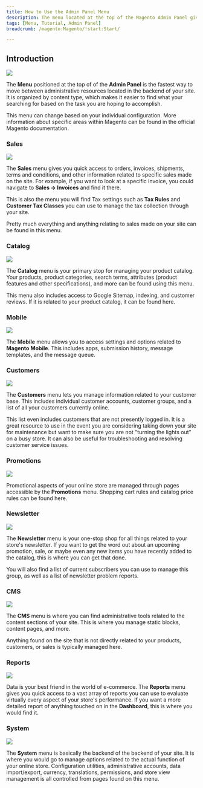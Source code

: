 ```yaml
---
title: How to Use the Admin Panel Menu
description: The menu located at the top of the Magento Admin Panel gives you quick access to virtually every area administrative component of your site.
tags: [Menu, Tutorial, Admin Panel]
breadcrumb: /magento:Magento/!start:Start/

---
```


Introduction
-----

![][menu]

The **Menu** positioned at the top of of the **Admin Panel** is the fastest way to move between administrative resources located in the backend of your site. It is organized by content type, which makes it easier to find what your searching for based on the task you are hoping to accomplish.

This menu can change based on your individual configuration. More information about specific areas within Magento can be found in the official Magento documentation.

### Sales

![][menu2]

The **Sales** menu gives you quick access to orders, invoices, shipments, terms and conditions, and other information related to specific sales made on the site. For example, if you want to look at a specific invoice, you could navigate to **Sales -> Invoices** and find it there.

This is also the menu you will find Tax settings such as **Tax Rules** and **Customer Tax Classes** you can use to manage the tax collection through your site. 

Pretty much everything and anything relating to sales made on your site can be found in this menu.

### Catalog

![][menu3]

The **Catalog** menu is your primary stop for managing your product catalog. Your products, product categories, search terms, attributes (product features and other specifications), and more can be found using this menu.

This menu also includes access to Google Sitemap, indexing, and customer reviews. If it is related to your product catalog, it can be found here.

### Mobile

![][menu4]

The **Mobile** menu allows you to access settings and options related to **Magento Mobile**. This includes apps, submission history, message templates, and the message queue.

### Customers

![][menu5]

The **Customers** menu lets you manage information related to your customer base. This includes individual customer accounts, customer groups, and a list of all your customers currently online. 

This list even includes customers that are not presently logged in. It is a great resource to use in the event you are considering taking down your site for maintenance but want to make sure you are not "turning the lights out" on a busy store. It can also be useful for troubleshooting and resolving customer service issues.

### Promotions

![][menu6]

Promotional aspects of your online store are managed through pages accessible by the **Promotions** menu. Shopping cart rules and catalog price rules can be found here.

### Newsletter

![][menu7]

The **Newsletter** menu is your one-stop shop for all things related to your store's newsletter. If you want to get the word out about an upcoming promotion, sale, or maybe even any new items you have recently added to the catalog, this is where you can get that done.

You will also find a list of current subscribers you can use to manage this group, as well as a list of newsletter problem reports.

### CMS

![][menu8]

The **CMS** menu is where you can find administrative tools related to the content sections of your site. This is where you manage static blocks, content pages, and more.

Anything found on the site that is not directly related to your products, customers, or sales is typically managed here.

### Reports

![][menu9]

Data is your best friend in the world of e-commerce. The **Reports** menu gives you quick access to a vast array of reports you can use to evaluate virtually every aspect of your store's performance. If you want a more detailed report of anything touched on in the **Dashboard**, this is where you would find it.

### System

![][menu10]

The **System** menu is basically the backend of the backend of your site. It is where you would go to manage options related to the actual function of your online store. Configuration utilities, administrative accounts, data import/export, currency, translations, permissions, and store view management is all controlled from pages found on this menu.

[menu]: assets/menu_1.jpeg
[menu2]: assets/menu_2.jpeg
[menu3]: assets/menu_3.jpeg
[menu4]: assets/menu_4.jpeg
[menu5]: assets/menu_5.jpeg
[menu6]: assets/menu_6.jpeg
[menu7]: assets/menu_7.jpeg
[menu8]: assets/menu_8.jpeg
[menu9]: assets/menu_9.jpeg
[menu10]: assets/menu_10.jpeg